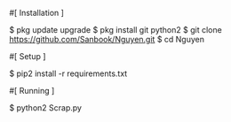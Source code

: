 #[ Installation ]

$ pkg update upgrade
$ pkg install git python2
$ git clone https://github.com/Sanbook/Nguyen.git
$ cd Nguyen


#[ Setup ]

$ pip2 install -r requirements.txt


#[ Running ]

$ python2 Scrap.py

